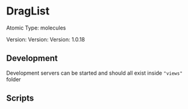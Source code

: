 # DragList

Atomic Type: molecules

Version: Version: Version: 1.0.18





## Development

Development servers can be started and should all exist inside `"views"` folder

## Scripts
